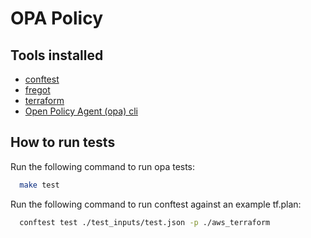 # OPA Policy

## Tools installed

- [conftest](https://github.com/open-policy-agent/conftest)
- [fregot](https://github.com/fugue/fregot)
- [terraform](https://www.terraform.io/)
- [Open Policy Agent (opa) cli](https://www.openpolicyagent.org/docs/latest/#running-opa)

## How to run tests

Run the following command to run opa tests:

```bash
  make test
```

Run the following command to run conftest against an example tf.plan:

```bash
  conftest test ./test_inputs/test.json -p ./aws_terraform
```
